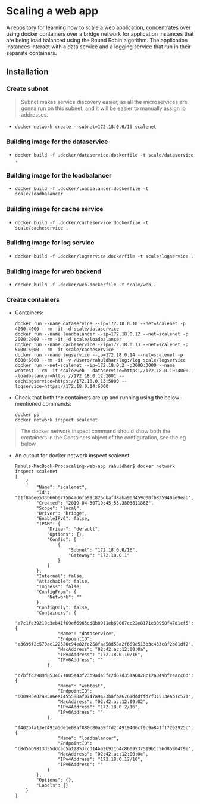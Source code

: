 # Scaling a web app

A repository for learning how to scale a web application, concentrates over using docker containers over a bridge network for application instances that are being load balanced using the Round Robin algorithm. The application instances interact with a data service and a logging service that run in their separate containers. 

## Installation
### Create subnet
> Subnet makes service discovery easier, as all the microservices are gonna run on this subnet, and it will be easier to manually assign ip addresses.
- `docker network create --subnet=172.18.0.0/16 scalenet`

### Building image for the dataservice
- `docker build -f .docker/dataservice.dockerfile -t scale/dataservice .`

### Building image for the loadbalancer
- `docker build -f .docker/loadbalancer.dockerfile -t scale/loadbalancer .`

### Building image for cache service
- `docker build -f .docker/cacheservice.dockerfile -t scale/cacheservice .`

### Building image for log service
- `docker build -f .docker/logservice.dockerfile -t scale/logservice .`

### Building image for web backend
- `docker build -f .docker/web.dockerfile -t scale/web .`

### Create containers
- Containers:
    ```
    docker run --name dataservice --ip=172.18.0.10 --net=scalenet -p 4000:4000 --rm -it -d scale/dataservice
    docker run --name loadbalancer --ip=172.18.0.12 --net=scalenet -p 2000:2000 --rm -it -d scale/loadbalancer
    docker run --name cacheservice --ip=172.18.0.13 --net=scalenet -p 5000:5000 --rm -it scale/cacheservice
    docker run --name logservice --ip=172.18.0.14 --net=scalenet -p 6000:6000 --rm -it -v /Users/rahuldhar/log:/log scale/logservice
    docker run --net=scalenet --ip=172.18.0.2 -p3000:3000 --name webtest --rm -it scale/web --dataservice=https://172.18.0.10:4000 --loadbalancer=https://172.18.0.12:2001 --cachingservice=https://172.18.0.13:5000 --logservice=https://172.18.0.14:6000
    ```
- Check that both the containers are up and running using the below-mentioned commands:
    ```
    docker ps
    docker network inspect scalenet
    ```
>   The docker network inspect command should show both the containers in the Containers object of the configuration, see the eg below
- An output for docker network inspect scalenet
    ```
    Rahuls-MacBook-Pro:scaling-web-app rahuldhar$ docker network inspect scalenet
    [
        {
            "Name": "scalenet",
            "Id": "01f8a6ee533b66b0775b4ad6fb99c825dbafd8aba963459d00fb835940ae9eab",
            "Created": "2019-04-30T19:45:53.380381186Z",
            "Scope": "local",
            "Driver": "bridge",
            "EnableIPv6": false,
            "IPAM": {
                "Driver": "default",
                "Options": {},
                "Config": [
                    {
                        "Subnet": "172.18.0.0/16",
                        "Gateway": "172.18.0.1"
                    }
                ]
            },
            "Internal": false,
            "Attachable": false,
            "Ingress": false,
            "ConfigFrom": {
                "Network": ""
            },
            "ConfigOnly": false,
            "Containers": {
                "a7c1fe39219c3eb41f69ef6965dd8b0911eb69067cc22e8171e30958f47d1cf5": {
                    "Name": "dataservice",
                    "EndpointID": "e3696f2c570ac122526c94e82fe258faa58d58a2f669e513b3c433c8f2b81df2",
                    "MacAddress": "02:42:ac:12:00:0a",
                    "IPv4Address": "172.18.0.10/16",
                    "IPv6Address": ""
                },
                "c7bffd2989d8534671005e43f23b9ad45fc2d67d351a6828c12a049bfceacc6d": {
                    "Name": "webtest",
                    "EndpointID": "000995e02495a6ea1455588af0747a9423bafba6761dddffd7f31513eab1c571",
                    "MacAddress": "02:42:ac:12:00:02",
                    "IPv4Address": "172.18.0.2/16",
                    "IPv6Address": ""
                },
                "f402bfa13e2491a5de1e08af880c80a59ffd2c4919400cf9c9a841f17202925c": {
                    "Name": "loadbalancer",
                    "EndpointID": "b8d56b9813d55ddcac5a12853ccd14ba2b911b4c8609537519b1c56d85904f9e",
                    "MacAddress": "02:42:ac:12:00:0c",
                    "IPv4Address": "172.18.0.12/16",
                    "IPv6Address": ""
                }
            },
            "Options": {},
            "Labels": {}
        }
    ]
    ```